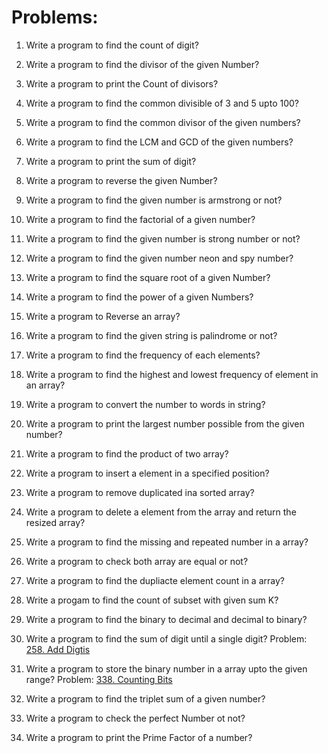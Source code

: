 # Problems:
1. Write a program to find the count of digit?

2. Write a program to find the divisor of the given Number?

3. Write a program to print the Count of divisors?

4. Write a program to find the common divisible of 3 and 5 upto 100?

5. Write a program to find the common divisor of the given numbers?

6. Write a program to find the LCM and GCD of the given numbers?

7. Write a program to print the sum of digit?

8. Write a program to reverse the given Number?

9. Write a program to find the given number is armstrong or not?

10. Write a program to find the factorial of a given number?

11. Write a program to find the given number is strong number or not?

12. Write a program to find the given number neon and spy number?

13. Write a program to find the square root of a given Number?

14. Write a program to find the power of a given Numbers?

15. Write a program to Reverse an array?

16.  Write a program to find the given string is palindrome  or not?

17. Write a program to find the frequency of each elements?

18. Write a program to find the highest and lowest frequency of element in an array?

19. Write a program to convert the number to words in string?

20. Write a program to print the  largest number possible from the given number?

21. Write a program to find the product of two array?

22. Write a program to insert a element in a specified position?

23. Write a program to remove duplicated ina  sorted array?

24. Write a program to delete a element from the array and return the resized array?

25. Write a program to find the missing and repeated number in a array?

26. Write a program to check both array are equal or not?

27. Write a program to find the dupliacte element count in a array?

28. Write a progam to find the count of subset with given sum K?

29. Write a program to find the binary to decimal and decimal to binary?

30. Write a program to find the sum of digit until a single digit?
Problem: [258. Add Digtis](https://leetcode.com/problems/add-digits/description/)

31. Write a program to store the binary number in a array upto the given range?
Problem: [338. Counting Bits](https://leetcode.com/problems/counting-bits/description/)

32. Write a program to find the triplet sum of a given number?

33. Write a program to check the perfect Number ot not?

34. Write a program to print the  Prime Factor of a number?